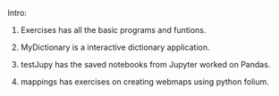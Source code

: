 Intro:

1. Exercises has all the basic programs and funtions. 

2. MyDictionary is a interactive dictionary application.

3. testJupy has the saved notebooks from Jupyter worked on Pandas. 

4. mappings has exercises on creating webmaps using python folium.
